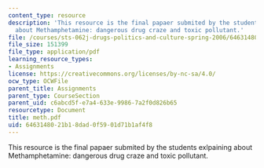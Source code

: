 ```yaml
---
content_type: resource
description: 'This resource is the final papaer submited by the students exlpaining
  about Methamphetamine: dangerous drug craze and toxic pollutant.'
file: /courses/sts-062j-drugs-politics-and-culture-spring-2006/6463148021b18dad0f5901d71b1af4f8_meth.pdf
file_size: 151399
file_type: application/pdf
learning_resource_types:
- Assignments
license: https://creativecommons.org/licenses/by-nc-sa/4.0/
ocw_type: OCWFile
parent_title: Assignments
parent_type: CourseSection
parent_uid: c6abcd5f-e7a4-633e-9986-7a2f0d826b65
resourcetype: Document
title: meth.pdf
uid: 64631480-21b1-8dad-0f59-01d71b1af4f8
---
```

This resource is the final papaer submited by the students exlpaining about Methamphetamine: dangerous drug craze and toxic pollutant.
